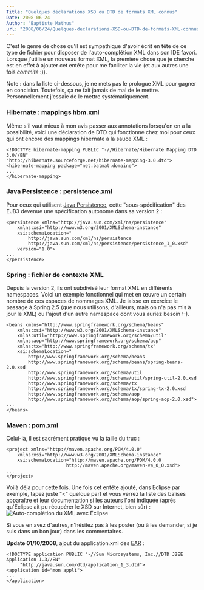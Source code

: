 ```yaml
---
Title: "Quelques déclarations XSD ou DTD de formats XML connus"
Date: 2008-06-24
Author: "Baptiste Mathus"
url: "2008/06/24/Quelques-declarations-XSD-ou-DTD-de-formats-XML-connus"
---
```




C'est le genre de chose qu'il est sympathique d'avoir écrit en tête de
ce type de fichier pour disposer de l'auto-complétion XML dans son IDE
favori. Lorsque j'utilise un nouveau format XML, la première chose que
je cherche est en effet à ajouter cet entête pour me faciliter la vie
(et aux autres une fois *commité* :)).

Note : dans la liste ci-dessous, je ne mets pas le prologue XML pour
gagner en concision. Toutefois, ça ne fait jamais de mal de le mettre.
Personnellement j'essaie de le mettre systématiquement.

### Hibernate : mappings hbm.xml

Même s'il vaut mieux à mon avis passer aux annotations lorsqu'on en a la
possibilité, voici une déclaration de DTD qui fonctionne chez moi pour
ceux qui ont encore des mappings hibernate à la sauce XML :

     
    <!DOCTYPE hibernate-mapping PUBLIC "-//Hibernate/Hibernate Mapping DTD 3.0//EN" 
    "http://hibernate.sourceforge.net/hibernate-mapping-3.0.dtd">
    <hibernate-mapping package="net.batmat.domaine">
    ...
    </hibernate-mapping>

### Java Persistence : persistence.xml

Pour ceux qui utilisent [Java
Persistence](http://java.sun.com/javaee/technologies/persistence.jsp),
cette "sous-spécification" des EJB3 devenue une spécification autonome
dans sa version 2 :

     
    <persistence xmlns="http://java.sun.com/xml/ns/persistence"
        xmlns:xsi="http://www.w3.org/2001/XMLSchema-instance"
        xsi:schemaLocation="
            http://java.sun.com/xml/ns/persistence
            http://java.sun.com/xml/ns/persistence/persistence_1_0.xsd"
        version="1.0">
    ...
    </persistence>

### Spring : fichier de contexte XML

Depuis la version 2, ils ont subdivisé leur format XML en différents
namespaces. Voici un exemple fonctionnel qui met en œuvre un certain
nombre de ces espaces de nommages XML. Je laisse en exercice le passage
à Spring 2.5 (que nous utilisons, d'ailleurs, mais on n'a pas mis à jour
le XML) ou l'ajout d'un autre namespace dont vous auriez besoin :-).

     
    <beans xmlns="http://www.springframework.org/schema/beans"
        xmlns:xsi="http://www.w3.org/2001/XMLSchema-instance"
        xmlns:util="http://www.springframework.org/schema/util"
        xmlns:aop="http://www.springframework.org/schema/aop"
        xmlns:tx="http://www.springframework.org/schema/tx"
        xsi:schemaLocation="
            http://www.springframework.org/schema/beans
            http://www.springframework.org/schema/beans/spring-beans-2.0.xsd
            http://www.springframework.org/schema/util
            http://www.springframework.org/schema/util/spring-util-2.0.xsd
            http://www.springframework.org/schema/tx
            http://www.springframework.org/schema/tx/spring-tx-2.0.xsd
            http://www.springframework.org/schema/aop
            http://www.springframework.org/schema/aop/spring-aop-2.0.xsd">
    ...
    </beans>

### Maven : pom.xml

Celui-là, il est sacrément pratique vu la taille du truc :

     
    <project xmlns="http://maven.apache.org/POM/4.0.0"
        xmlns:xsi="http://www.w3.org/2001/XMLSchema-instance"
        xsi:schemaLocation="http://maven.apache.org/POM/4.0.0
                          http://maven.apache.org/maven-v4_0_0.xsd">
    ...
    </project>

Voilà déjà pour cette fois. Une fois cet entête ajouté, dans Eclipse par
exemple, tapez juste "\<" quelque part et vous verrez la liste des
balises apparaître et leur documentation si les auteurs l'ont indiquée
(après qu'Eclipse ait pu récupérer le XSD sur Internet, bien sûr) :
![Auto-complétion du XML avec
Eclipse](/dotclear/public/images/auto-completion-xml-eclipse.png)

Si vous en avez d'autres, n'hésitez pas à les poster (ou à les demander,
si je suis dans un bon jour) dans les commentaires.

**Update 01/10/2008**, ajout du application.xml des
[EAR](http://fr.wikipedia.org/wiki/EAR_(format_de_fichier)) :

     
    <!DOCTYPE application PUBLIC "-//Sun Microsystems, Inc.//DTD J2EE Application 1.3//EN" 
         "http://java.sun.com/dtd/application_1_3.dtd">
    <application id="mon appli">
    ...
    </application>

